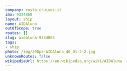 ```yaml
---
company: costa-cruises-it
imo: 9334868
layout: ship
name: AIDAluna
outOfScope: true
routes: []
slug: aidaluna-9334868
tags:
- ship
photo: /img/300px-AIDAluna_40_01-2-2.jpg
unknownRoutes: false
wikipediaUrl: https://en.wikipedia.org/wiki/AIDAluna
---
```

